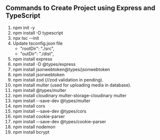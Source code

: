 ## Commands to Create Project using Express and TypeScript

1. npm init -y
2. npm install -D typescript
3. npx tsc --init
4. Update tsconfig.json file
   - "rootDir": "./src",
   - "outDir": "./dist",
5. npm install express
6. npm install -D @types/express
7. npm install jsonwebtoken@types/jsonwebtoken
8. npm install jsonwebtoken
9. npm install zod (//zod validation in pending).
10. npm install multer (used for uploading media in database).
11. npm install @types/multer
12. npm install cloudinary multer-storage-cloudinary multer
13. npm install --save-dev @types/multer
14. npm install cors
15. npm install --save-dev @types/cors
16. npm install cookie-parser
17. npm install --save-dev @types/cookie-parser
18. npm install nodemon
19. npm install bcrypt
